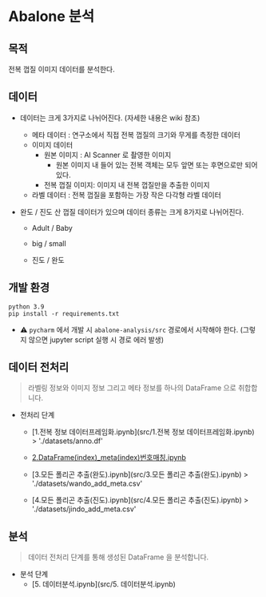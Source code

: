 # Abalone  분석 

## 목적 

전복 껍질 이미지 데이터를 분석한다.

## 데이터 

- 데이터는 크게 3가지로 나뉘어진다. (자세한 내용은 wiki 참조)

  - 메타 데이터 : 연구소에서 직접 전복 껍질의 크기와 무게를 측정한 데이터
  - 이미지 데이터
    - 원본 이미지 : AI Scanner 로 촬영한 이미지
      - 원본 이미지 내 들어 있는 전복 객체는 모두 앞면 또는 후면으로만 되어 있다.
    - 전복 껍질 이미지: 이미지 내 전복 껍질만을 추출한 이미지
  - 라벨 데이터 : 전복 껍질을 포함하는 가장 작은 다각형 라벨 데이터

- 완도 / 진도 산 껍질 데이터가 있으며 데이터 종류는 크게 8가지로 나뉘어진다.

  - Adult / Baby 

  - big / small 

  - 진도 / 완도

    

## 개발 환경

```shell
python 3.9
pip install -r requirements.txt
```

- ⚠️ `pycharm` 에서 개발 시 `abalone-analysis/src` 경로에서 시작해야 한다. (그렇지 않으면 jupyter script 실행 시 경로 에러 발생)



## 데이터 전처리

> 라벨링 정보와 이미지 정보 그리고 메타 정보를 하나의 DataFrame 으로 취합합니다. 

- 전처리 단계 

  - [1.전복 정보 데이터프레임화.ipynb](src/1.전복 정보 데이터프레임화.ipynb) > './datasets/anno.df'

  - [2.DataFrame(index)_meta(index)번호매칭.ipynb](src/2.DataFrame(index)_meta(index)번호매칭.ipynb)  

  - [3.모든 폴리곤 추출(완도).ipynb](src/3.모든 폴리곤 추출(완도).ipynb) > './datasets/wando_add_meta.csv'

  - [4.모든 폴리곤 추출(진도).ipynb](src/4.모든 폴리곤 추출(진도).ipynb)  > './datasets/jindo_add_meta.csv'

## 분석

> 데이터 전처리 단계를 통해 생성된 DataFrame 을 분석합니다.

- 분석 단계
  - [5. 데이터분석.ipynb](src/5. 데이터분석.ipynb) 